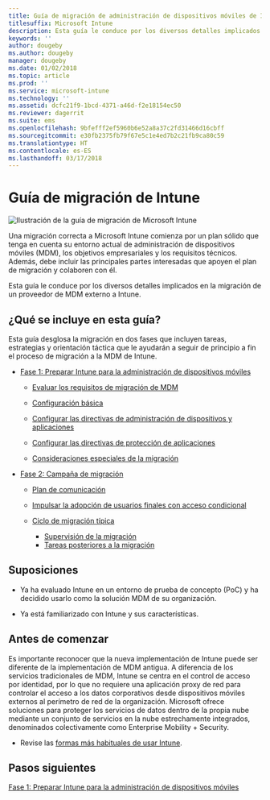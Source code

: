 ```yaml
---
title: Guía de migración de administración de dispositivos móviles de Intune
titlesuffix: Microsoft Intune
description: Esta guía le conduce por los diversos detalles implicados en la migración de un proveedor de MDM externo a Microsoft Intune.
keywords: ''
author: dougeby
ms.author: dougeby
manager: dougeby
ms.date: 01/02/2018
ms.topic: article
ms.prod: ''
ms.service: microsoft-intune
ms.technology: ''
ms.assetid: dcfc21f9-1bcd-4371-a46d-f2e18154ec50
ms.reviewer: dagerrit
ms.suite: ems
ms.openlocfilehash: 9bfefff2ef5960b6e52a8a37c2fd31466d16cbff
ms.sourcegitcommit: e30fb2375fb79f67e5c1e4ed7b2c21fb9ca80c59
ms.translationtype: HT
ms.contentlocale: es-ES
ms.lasthandoff: 03/17/2018
---
```

# <a name="intune-migration-guide"></a>Guía de migración de Intune

![Ilustración de la guía de migración de Microsoft Intune](./media/MDM-migration-guide-art.PNG)

Una migración correcta a Microsoft Intune comienza por un plan sólido que tenga en cuenta su entorno actual de administración de dispositivos móviles (MDM), los objetivos empresariales y los requisitos técnicos. Además, debe incluir las principales partes interesadas que apoyen el plan de migración y colaboren con él.

Esta guía le conduce por los diversos detalles implicados en la migración de un proveedor de MDM externo a Intune.

## <a name="whats-included-in-this-guide"></a>¿Qué se incluye en esta guía?

Esta guía desglosa la migración en dos fases que incluyen tareas, estrategias y orientación táctica que le ayudarán a seguir de principio a fin el proceso de migración a la MDM de Intune.

-   [Fase 1: Preparar Intune para la administración de dispositivos móviles](migration-guide-prepare.md)

    -   [Evaluar los requisitos de migración de MDM](migration-guide-prepare.md#assess-mdm-requirements)

    -   [Configuración básica](migration-guide-setup.md)

    -   [Configurar las directivas de administración de dispositivos y aplicaciones](migration-guide-configure-policies.md)

    -   [Configurar las directivas de protección de aplicaciones](migration-guide-app-protection-policies.md)

    -   [Consideraciones especiales de la migración](migration-guide-considerations.md)

-   [Fase 2: Campaña de migración](migration-guide-campaign.md)

    -   [Plan de comunicación](migration-guide-communication-plan.md)

    -   [Impulsar la adopción de usuarios finales con acceso condicional](migration-guide-drive-adoption.md)

    -   [Ciclo de migración típica](migration-guide-cycle.md)
        -   [Supervisión de la migración](migration-guide-cycle.md#monitoring-migration)
        -   [Tareas posteriores a la migración](migration-guide-cycle.md#post-migration)

## <a name="assumptions"></a>Suposiciones

-   Ya ha evaluado Intune en un entorno de prueba de concepto (PoC) y ha decidido usarlo como la solución MDM de su organización.

-   Ya está familiarizado con Intune y sus características.

## <a name="before-you-begin"></a>Antes de comenzar

Es importante reconocer que la nueva implementación de Intune puede ser diferente de la implementación de MDM antigua. A diferencia de los servicios tradicionales de MDM, Intune se centra en el control de acceso por identidad, por lo que no requiere una aplicación proxy de red para controlar el acceso a los datos corporativos desde dispositivos móviles externos al perímetro de red de la organización. Microsoft ofrece soluciones para proteger los servicios de datos dentro de la propia nube mediante un conjunto de servicios en la nube estrechamente integrados, denominados colectivamente como Enterprise Mobility + Security.

-   Revise las [formas más habituales de usar Intune](common-scenarios.md).

## <a name="next-steps"></a>Pasos siguientes

[Fase 1: Preparar Intune para la administración de dispositivos móviles](migration-guide-prepare.md)

